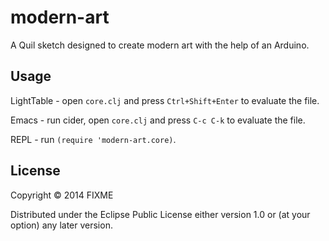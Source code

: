 # modern-art

A Quil sketch designed to create modern art with the help of an Arduino.

## Usage

LightTable - open `core.clj` and press `Ctrl+Shift+Enter` to evaluate the file.

Emacs - run cider, open `core.clj` and press `C-c C-k` to evaluate the file.

REPL - run `(require 'modern-art.core)`.

## License

Copyright © 2014 FIXME

Distributed under the Eclipse Public License either version 1.0 or (at
your option) any later version.
